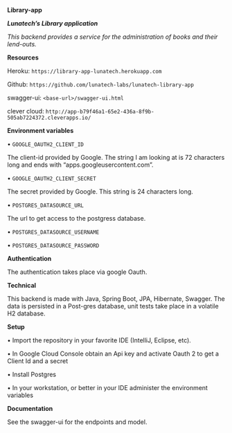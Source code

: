 **Library-app**

*****Lunatech’s Library application*****

*This backend provides a service for the administration of books and their lend-outs.*


**Resources**

Heroku:				`https://library-app-lunatech.herokuapp.com`

Github:				`https://github.com/lunatech-labs/lunatech-library-app`

swagger-ui:		`<base-url>/swagger-ui.html`

clever cloud: `http://app-b79f46a1-65e2-436a-8f9b-505ab7224372.cleverapps.io/`


**Environment variables**

•	`GOOGLE_OAUTH2_CLIENT_ID`

The client-id provided by Google. The string I am looking at is 72 characters long and ends with “apps.googleusercontent.com”.

•	`GOOGLE_OAUTH2_CLIENT_SECRET`

The secret provided by Google. This string is 24 characters long.

•	`POSTGRES_DATASOURCE_URL`

The url to get access to the postgress database. 

•	`POSTGRES_DATASOURCE_USERNAME`

•	`POSTGRES_DATASOURCE_PASSWORD`


**Authentication**

The authentication takes place via google Oauth.

**Technical**

This backend is made with Java, Spring Boot, JPA, Hibernate, Swagger. The data is persisted in a Post-gres database, unit tests take place in a volatile H2 database.

**Setup**

•	Import the repository in your favorite IDE (IntelliJ, Eclipse, etc).

•	In Google Cloud Console obtain an Api key and activate Oauth 2 to get a Client Id and a secret

•	Install Postgres

•	In your workstation, or better in your IDE administer the environment variables

**Documentation**

See the swagger-ui for the endpoints and model.


